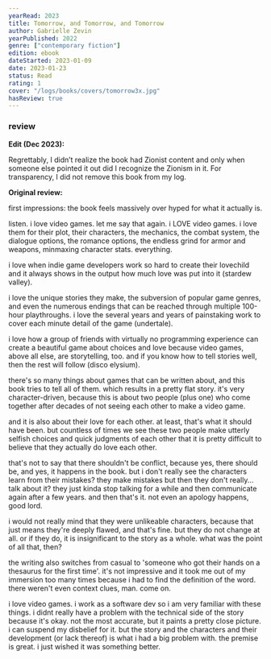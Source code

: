 ```yaml
---
yearRead: 2023
title: Tomorrow, and Tomorrow, and Tomorrow
author: Gabrielle Zevin
yearPublished: 2022
genre: ["contemporary fiction"]
edition: ebook
dateStarted: 2023-01-09
date: 2023-01-23
status: Read
rating: 1
cover: "/logs/books/covers/tomorrow3x.jpg"
hasReview: true
---
```


### review

**Edit (Dec 2023):**

Regrettably, I didn’t realize the book had Zionist content and only when someone else pointed it out did I recognize the Zionism in it. For transparency, I did not remove this book from my log.

**Original review:**

first impressions: the book feels massively over hyped for what it actually is.

listen. i love video games. let me say that again. i LOVE video games. i love them for their plot, their characters, the mechanics, the combat system, the dialogue options, the romance options, the endless grind for armor and weapons, minmaxing character stats. everything.

i love when indie game developers work so hard to create their lovechild and it always shows in the output how much love was put into it (stardew valley).

i love the unique stories they make, the subversion of popular game genres, and even the numerous endings that can be reached through multiple 100-hour playthroughs. i love the several years and years of painstaking work to cover each minute detail of the game (undertale).

i love how a group of friends with virtually no programming experience can create a beautiful game about choices and love because video games, above all else, are storytelling, too. and if you know how to tell stories well, then the rest will follow (disco elysium).

there's so many things about games that can be written about, and this book tries to tell all of them. which results in a pretty flat story. it's very character-driven, because this is about two people (plus one) who come together after decades of not seeing each other to make a video game.

and it is also about their love for each other. at least, that's what it should have been. but countless of times we see these two people make utterly selfish choices and quick judgments of each other that it is pretty difficult to believe that they actually do love each other.

that's not to say that there shouldn't be conflict, because yes, there should be, and yes, it happens in the book. but i don't really see the characters learn from their mistakes? they make mistakes but then they don't really... talk about it? they just kinda stop talking for a while and then communicate again after a few years. and then that's it. not even an apology happens, good lord.

i would not really mind that they were unlikeable characters, because that just means they're deeply flawed, and that's fine. but they do not change at all. or if they do, it is insignificant to the story as a whole. what was the point of all that, then?

the writing also switches from casual to 'someone who got their hands on a thesaurus for the first time'. it's not impressive and it took me out of my immersion too many times because i had to find the definition of the word. there weren't even context clues, man. come on.

i love video games. i work as a software dev so i am very familiar with these things. i didnt really have a problem with the technical side of the story because it's okay. not the most accurate, but it paints a pretty close picture. i can suspend my disbelief for it. but the story and the characters and their development (or lack thereof) is what i had a big problem with. the premise is great. i just wished it was something better. 